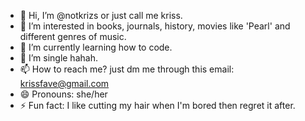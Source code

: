 - 👋 Hi, I’m @notkrizs or just call me kriss.
- 👀 I’m interested in books, journals, history, movies like 'Pearl' and different genres of music.
- 🌱 I’m currently learning how to code.
- 💞️ I’m single hahah.
- 📫 How to reach me? just dm me through this email: krissfave@gmail.com
- 😄 Pronouns: she/her
- ⚡ Fun fact: I like cutting my hair when I'm bored then regret it after.

<!---
notkrizs/notkrizs is a ✨ special ✨ repository because its `README.md` (this file) appears on your GitHub profile.
You can click the Preview link to take a look at your changes.
--->

